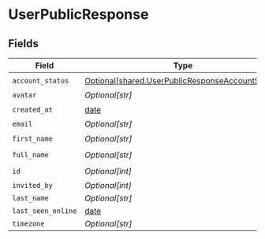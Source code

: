 # UserPublicResponse


## Fields

| Field                                                                                                          | Type                                                                                                           | Required                                                                                                       | Description                                                                                                    |
| -------------------------------------------------------------------------------------------------------------- | -------------------------------------------------------------------------------------------------------------- | -------------------------------------------------------------------------------------------------------------- | -------------------------------------------------------------------------------------------------------------- |
| `account_status`                                                                                               | [Optional[shared.UserPublicResponseAccountStatus]](undefined/models/shared/userpublicresponseaccountstatus.md) | :heavy_check_mark:                                                                                             | N/A                                                                                                            |
| `avatar`                                                                                                       | *Optional[str]*                                                                                                | :heavy_minus_sign:                                                                                             | N/A                                                                                                            |
| `created_at`                                                                                                   | [date](https://docs.python.org/3/library/datetime.html#date-objects)                                           | :heavy_check_mark:                                                                                             | N/A                                                                                                            |
| `email`                                                                                                        | *Optional[str]*                                                                                                | :heavy_minus_sign:                                                                                             | N/A                                                                                                            |
| `first_name`                                                                                                   | *Optional[str]*                                                                                                | :heavy_check_mark:                                                                                             | N/A                                                                                                            |
| `full_name`                                                                                                    | *Optional[str]*                                                                                                | :heavy_check_mark:                                                                                             | N/A                                                                                                            |
| `id`                                                                                                           | *Optional[int]*                                                                                                | :heavy_check_mark:                                                                                             | N/A                                                                                                            |
| `invited_by`                                                                                                   | *Optional[int]*                                                                                                | :heavy_minus_sign:                                                                                             | N/A                                                                                                            |
| `last_name`                                                                                                    | *Optional[str]*                                                                                                | :heavy_minus_sign:                                                                                             | N/A                                                                                                            |
| `last_seen_online`                                                                                             | [date](https://docs.python.org/3/library/datetime.html#date-objects)                                           | :heavy_minus_sign:                                                                                             | N/A                                                                                                            |
| `timezone`                                                                                                     | *Optional[str]*                                                                                                | :heavy_minus_sign:                                                                                             | N/A                                                                                                            |
